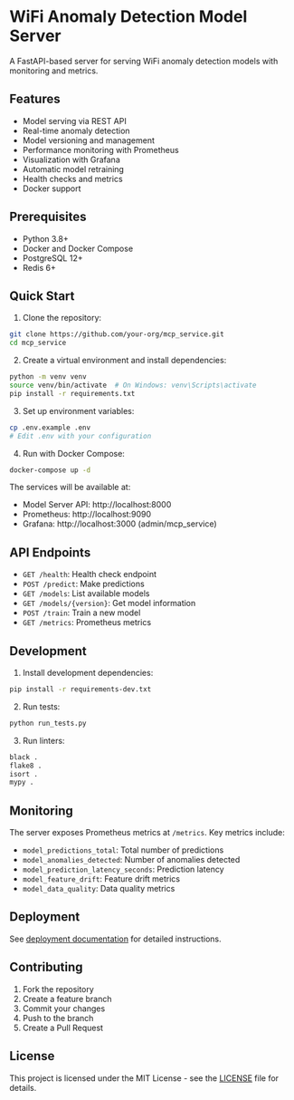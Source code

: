 # WiFi Anomaly Detection Model Server

A FastAPI-based server for serving WiFi anomaly detection models with monitoring and metrics.

## Features

- Model serving via REST API
- Real-time anomaly detection
- Model versioning and management
- Performance monitoring with Prometheus
- Visualization with Grafana
- Automatic model retraining
- Health checks and metrics
- Docker support

## Prerequisites

- Python 3.8+
- Docker and Docker Compose
- PostgreSQL 12+
- Redis 6+

## Quick Start

1. Clone the repository:
```bash
git clone https://github.com/your-org/mcp_service.git
cd mcp_service
```

2. Create a virtual environment and install dependencies:
```bash
python -m venv venv
source venv/bin/activate  # On Windows: venv\Scripts\activate
pip install -r requirements.txt
```

3. Set up environment variables:
```bash
cp .env.example .env
# Edit .env with your configuration
```

4. Run with Docker Compose:
```bash
docker-compose up -d
```

The services will be available at:
- Model Server API: http://localhost:8000
- Prometheus: http://localhost:9090
- Grafana: http://localhost:3000 (admin/mcp_service)

## API Endpoints

- `GET /health`: Health check endpoint
- `POST /predict`: Make predictions
- `GET /models`: List available models
- `GET /models/{version}`: Get model information
- `POST /train`: Train a new model
- `GET /metrics`: Prometheus metrics

## Development

1. Install development dependencies:
```bash
pip install -r requirements-dev.txt
```

2. Run tests:
```bash
python run_tests.py
```

3. Run linters:
```bash
black .
flake8 .
isort .
mypy .
```

## Monitoring

The server exposes Prometheus metrics at `/metrics`. Key metrics include:

- `model_predictions_total`: Total number of predictions
- `model_anomalies_detected`: Number of anomalies detected
- `model_prediction_latency_seconds`: Prediction latency
- `model_feature_drift`: Feature drift metrics
- `model_data_quality`: Data quality metrics

## Deployment

See [deployment documentation](docs/deployment.md) for detailed instructions.

## Contributing

1. Fork the repository
2. Create a feature branch
3. Commit your changes
4. Push to the branch
5. Create a Pull Request

## License

This project is licensed under the MIT License - see the [LICENSE](LICENSE) file for details. 